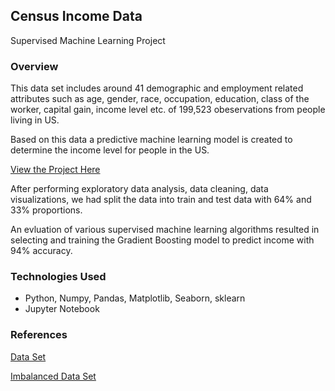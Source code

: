 ## Census Income Data
Supervised Machine Learning Project

### Overview
This data set includes around 41 demographic and employment related attributes such as age, gender, race, occupation, education, class of the worker, capital gain, income level etc. of 199,523 obeservations from people living in US.

Based on this data a predictive machine learning model is created to determine the income level for people in the US.

[View the Project Here](https://github.com/Capstone3/Census-Income/blob/master/CensusIncome.ipynb)

After performing exploratory data analysis, data cleaning, data visualizations, we had split the data into train and test data with 64% and 33% proportions.

An evluation of various supervised machine learning algorithms resulted in selecting and training the Gradient Boosting model to predict income with 94% accuracy.

### Technologies Used
- Python, Numpy, Pandas, Matplotlib, Seaborn, sklearn
- Jupyter Notebook

### References

[Data Set](http://archive.ics.uci.edu/ml/machine-learning-databases/census-income-mld/)

[Imbalanced Data Set](https://www.analyticsvidhya.com/blog/2016/09/this-machine-learning-project-on-imbalanced-data-can-add-value-to-your-resume/)
